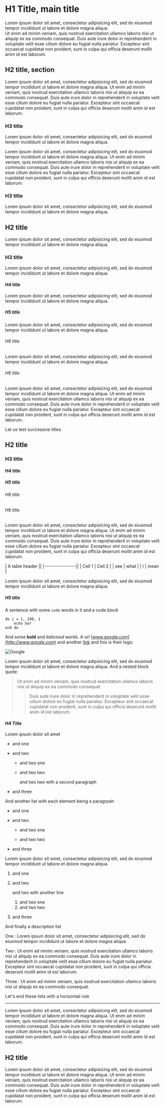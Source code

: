 
# H1 Title, main title

Lorem ipsum dolor sit amet, consectetur adipisicing elit, sed do eiusmod tempor incididunt ut labore et dolore magna aliqua.  
Ut enim ad minim veniam, quis nostrud exercitation ullamco laboris nisi ut aliquip ex ea commodo consequat. Duis aute irure dolor in reprehenderit in voluptate velit esse cillum dolore eu fugiat nulla pariatur. Excepteur sint occaecat cupidatat non proident, sunt in culpa qui officia deserunt mollit anim id est laborum.

## H2 title, section

Lorem ipsum dolor sit amet, consectetur adipisicing elit, sed do eiusmod tempor incididunt ut labore et dolore magna aliqua. Ut enim ad minim veniam, quis nostrud exercitation ullamco laboris nisi ut aliquip ex ea commodo consequat. Duis aute irure dolor in reprehenderit in voluptate velit esse cillum dolore eu fugiat nulla pariatur. Excepteur sint occaecat cupidatat non proident, sunt in culpa qui officia deserunt mollit anim id est laborum.

### H3 title

Lorem ipsum dolor sit amet, consectetur adipisicing elit, sed do eiusmod tempor incididunt ut labore et dolore magna aliqua.

Lorem ipsum dolor sit amet, consectetur adipisicing elit, sed do eiusmod tempor incididunt ut labore et dolore magna aliqua. Ut enim ad minim veniam, quis nostrud exercitation ullamco laboris nisi ut aliquip ex ea commodo consequat. Duis aute irure dolor in reprehenderit in voluptate velit esse cillum dolore eu fugiat nulla pariatur. Excepteur sint occaecat cupidatat non proident, sunt in culpa qui officia deserunt mollit anim id est laborum.

### H3 title

Lorem ipsum dolor sit amet, consectetur adipisicing elit, sed do eiusmod tempor incididunt ut labore et dolore magna aliqua.

## H2 title

Lorem ipsum dolor sit amet, consectetur adipisicing elit, sed do eiusmod tempor incididunt ut labore et dolore magna aliqua.

### H3 title

Lorem ipsum dolor sit amet, consectetur adipisicing elit, sed do eiusmod tempor incididunt ut labore et dolore magna aliqua.

#### H4 title

Lorem ipsum dolor sit amet, consectetur adipisicing elit, sed do eiusmod tempor incididunt ut labore et dolore magna aliqua.

##### H5 title

Lorem ipsum dolor sit amet, consectetur adipisicing elit, sed do eiusmod tempor incididunt ut labore et dolore magna aliqua.

###### H6 title

Lorem ipsum dolor sit amet, consectetur adipisicing elit, sed do eiusmod tempor incididunt ut labore et dolore magna aliqua.

###### H6 title

Lorem ipsum dolor sit amet, consectetur adipisicing elit, sed do eiusmod tempor incididunt ut labore et dolore magna aliqua. Ut enim ad minim veniam, quis nostrud exercitation ullamco laboris nisi ut aliquip ex ea commodo consequat. Duis aute irure dolor in reprehenderit in voluptate velit esse cillum dolore eu fugiat nulla pariatur. Excepteur sint occaecat cupidatat non proident, sunt in culpa qui officia deserunt mollit anim id est laborum.

Let us test successive titles

## H2 title

### H3 title

#### H4 title

##### H5 title

###### H6 title

###### H6 title

Lorem ipsum dolor sit amet, consectetur adipisicing elit, sed do eiusmod tempor incididunt ut labore et dolore magna aliqua. Ut enim ad minim veniam, quis nostrud exercitation ullamco laboris nisi ut aliquip ex ea commodo consequat. Duis aute irure dolor in reprehenderit in voluptate velit esse cillum dolore eu fugiat nulla pariatur. Excepteur sint occaecat cupidatat non proident, sunt in culpa qui officia deserunt mollit anim id est laborum.

| A table header ||
|----------------||
| Cell 1 | Cell 2 |
| see    | what   |
| I      | mean   |

Lorem ipsum dolor sit amet, consectetur adipisicing elit, sed do eiusmod tempor incididunt ut labore et dolore magna aliqua.

##### H5 title

A sentence with some `code` words in it and a code block

    do i = 1, 100, 1
        echo bar
    end do

And some **bold** and *italicised* words. A url [www.google.com](http://www.google.com) and another [link](http://www.google.com) and this is their logo:

![Google](http://www.google.com/intl/en_com/images/srpr/logo1w.png)

Lorem ipsum dolor sit amet, consectetur adipisicing elit, sed do eiusmod tempor incididunt ut labore et dolore magna aliqua. And a nested block quote:

> Ut enim ad minim veniam, quis nostrud exercitation ullamco laboris nisi ut aliquip ex ea commodo consequat. 
>> Duis aute irure dolor in reprehenderit in voluptate velit esse cillum dolore eu fugiat nulla pariatur. Excepteur sint occaecat cupidatat non proident, 
> sunt in culpa qui officia deserunt mollit anim id est laborum.

#### H4 Title

Lorem ipsum dolor sit amet

- and one
- and two
    - and two one
    - and two two
    
        and two two with a second paragraph
        
- and three

And another list with each element being a paragrpah

- and one

- and two
    
    - and two one
    
    - and two two

- and three

Lorem ipsum dolor sit amet, consectetur adipisicing elit, sed do eiusmod tempor incididunt ut labore et dolore magna aliqua. 

1. and one
2. and two

    and two with another line

    1. and two one
    2. and two two
3. and three

And finally a description list

One
:   Lorem ipsum dolor sit amet, consectetur adipisicing elit, sed do eiusmod tempor incididunt ut labore et dolore magna aliqua.

Two
:   Ut enim ad minim veniam, quis nostrud exercitation ullamco laboris nisi ut aliquip ex ea commodo consequat. Duis aute irure dolor in reprehenderit in voluptate velit esse cillum dolore eu fugiat nulla pariatur. Excepteur sint occaecat cupidatat non proident, sunt in culpa qui officia deserunt mollit anim id est laborum.

Three
:   Ut enim ad minim veniam, quis nostrud exercitation ullamco laboris nisi ut aliquip ex ea commodo consequat.

Let's end these lists with a horizontal rule

- - -

Lorem ipsum dolor sit amet, consectetur adipisicing elit, sed do eiusmod tempor incididunt ut labore et dolore magna aliqua. Ut enim ad minim veniam, quis nostrud exercitation ullamco laboris nisi ut aliquip ex ea commodo consequat. Duis aute irure dolor in reprehenderit in voluptate velit esse cillum dolore eu fugiat nulla pariatur. Excepteur sint occaecat cupidatat non proident, sunt in culpa qui officia deserunt mollit anim id est laborum.

## H2 title

Lorem ipsum dolor sit amet, consectetur adipisicing elit, sed do eiusmod tempor incididunt ut labore et dolore magna aliqua. Ut enim ad minim veniam, quis nostrud exercitation ullamco laboris nisi ut aliquip ex ea commodo consequat. Duis aute irure dolor in reprehenderit in voluptate velit esse cillum dolore eu fugiat nulla pariatur. Excepteur sint occaecat cupidatat non proident, sunt in culpa qui officia deserunt mollit anim id est laborum.